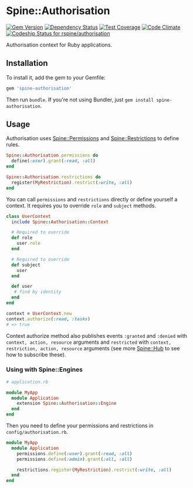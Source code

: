 # Spine::Authorisation

[![Gem Version](https://badge.fury.io/rb/spine-authorisation.svg)](http://badge.fury.io/rb/spine-authorisation)
[![Dependency Status](https://gemnasium.com/rspine/authorisation.svg)](https://gemnasium.com/rspine/authorisation)
[![Test Coverage](https://codeclimate.com/github/rspine/authorisation/badges/coverage.svg)](https://codeclimate.com/github/rspine/authorisation/coverage)
[![Code Climate](https://codeclimate.com/github/rspine/authorisation/badges/gpa.svg)](https://codeclimate.com/github/rspine/authorisation)
[![Codeship Status for rspine/authorisation](https://codeship.com/projects/f6de77f0-edaf-0132-b6b1-1efd3f886df2/status?branch=master)](https://codeship.com/projects/84059)

Authorisation context for Ruby applications.

## Installation

To install it, add the gem to your Gemfile:

```ruby
gem 'spine-authorisation'
```

Then run `bundle`. If you're not using Bundler, just `gem install spine-authorisation`.

## Usage

Authorisation uses [Spine::Permissions](https://github.com/rspine/permissions)
and [Spine::Restrictions](https://github.com/rspine/restrictions) to define
rules.

```ruby
Spine::Authorisation.permissions do
  define(:user).grant(:read, :all)
end

Spine::Authorisation.restrictions do
  register(MyRestriction).restrict(:write, :all)
end
```

You can call `permissions` and `restrictions` directly or define yourself a
context. It requires you to override `role` and `subject` methods.

```ruby
class UserContext
  include Spine::Authorisation::Context

  # Required to override
  def role
    user.role
  end

  # Required to override
  def subject
    user
  end

  def user
   # find by identity
  end
end

context = UserContext.new
context.authorize(:read, :tasks)
# => true
```

Context authorize method also publishes events `:granted` and `:denied` with
`context, action, resource` arguments and `restricted` with
`context, restriction, action, resource` arguments (see more
[Spine::Hub](https://github.com/rspine/hub) to see how to subscribe these).

### Using with Spine::Engines

```ruby
# application.rb

module MyApp
  module Application
    extension Spine::Authorisation::Engine
  end
end
```

Then you need to define your permissions and restrictions in
`config/authorisation.rb`.

```ruby
module MyApp
  module Application
    permissions.define(:user).grant(:read, :all)
    permissions.define(:admin).grant(:all, :all)

    restrictions.register(MyRestriction).restrict(:write, :all)
  end
end
```
